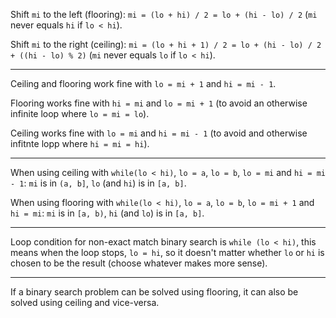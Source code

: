 Shift `mi` to the left (flooring): `mi = (lo + hi) / 2 = lo + (hi - lo) / 2` (`mi` never equals `hi` if `lo < hi`).

Shift `mi` to the right (ceiling): `mi = (lo + hi + 1) / 2 = lo + (hi - lo) / 2 + ((hi - lo) % 2)` (`mi` never equals `lo` if `lo < hi`).

---

Ceiling and flooring work fine with `lo = mi + 1` and `hi = mi - 1`.

Flooring works fine with `hi = mi` and `lo = mi + 1` (to avoid an otherwise infinite loop where `lo = mi = lo`).

Ceiling works fine with `lo = mi` and `hi = mi - 1` (to avoid and otherwise infitnte lopp where `hi = mi = hi`).

---

When using ceiling with `while(lo < hi)`, `lo = a`, `lo = b`, `lo = mi` and `hi = mi - 1`: `mi` is in `(a, b]`, `lo` (and `hi`) is in `[a, b]`.

When using flooring with `while(lo < hi)`, `lo = a`, `lo = b`, `lo = mi + 1` and `hi = mi`: `mi` is in `[a, b)`, `hi` (and `lo`) is in `[a, b]`.

---

Loop condition for non-exact match binary search is `while (lo < hi)`, this means when the loop stops, `lo = hi`, so it doesn't matter whether `lo` or `hi` is chosen to be the result (choose whatever makes more sense).

---

If a binary search problem can be solved using flooring, it can also be solved using ceiling and vice-versa.
